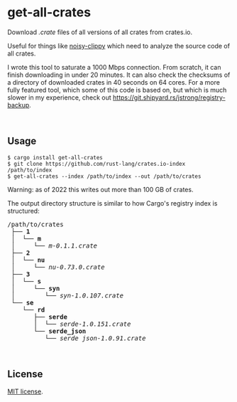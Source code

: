 get-all-crates
==============

Download _.crate_ files of all versions of all crates from crates.io.

Useful for things like [noisy-clippy](https://github.com/dtolnay/noisy-clippy)
which need to analyze the source code of all crates.

I wrote this tool to saturate a 1000 Mbps connection. From scratch, it can
finish downloading in under 20 minutes. It can also check the checksums of a
directory of downloaded crates in 40 seconds on 64 cores. For a more fully
featured tool, which some of this code is based on, but which is much slower in
my experience, check out <https://git.shipyard.rs/jstrong/registry-backup>.

<br>

## Usage

```console
$ cargo install get-all-crates
$ git clone https://github.com/rust-lang/crates.io-index /path/to/index
$ get-all-crates --index /path/to/index --out /path/to/crates
```

Warning: as of 2022 this writes out more than 100 GB of crates.

The output directory structure is similar to how Cargo's registry index is
structured:

<pre>
/path/to/crates
 ├── <b>1</b>
 │  └── <b>m</b>
 │     └── <i>m-0.1.1.crate</i>
 ├── <b>2</b>
 │  └── <b>nu</b>
 │     └── <i>nu-0.73.0.crate</i>
 ├── <b>3</b>
 │  └── <b>s</b>
 │     └── <b>syn</b>
 │        └── <i>syn-1.0.107.crate</i>
 └── <b>se</b>
    └── <b>rd</b>
       ├── <b>serde</b>
       │  └── <i>serde-1.0.151.crate</i>
       └── <b>serde_json</b>
          └── <i>serde_json-1.0.91.crate</i>
</pre>

<br>

## License

<a href="LICENSE-MIT">MIT license</a>.

